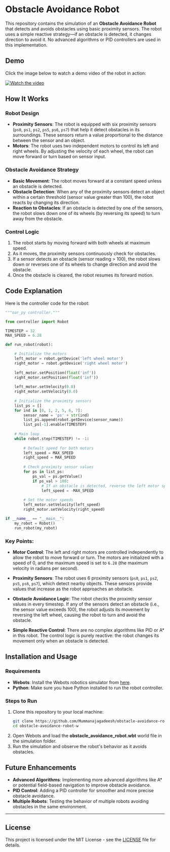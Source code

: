 # Obstacle Avoidance Robot

This repository contains the simulation of an **Obstacle Avoidance Robot** that detects and avoids obstacles using basic proximity sensors. The robot uses a simple reactive strategy—if an obstacle is detected, it changes direction to avoid it. No advanced algorithms or PID controllers are used in this implementation.

## Demo

Click the image below to watch a demo video of the robot in action:

[![Watch the video](https://img.youtube.com/vi/O75YmInmh-U/0.jpg)](https://www.youtube.com/watch?v=O75YmInmh-U)

## How It Works

### Robot Design

- **Proximity Sensors**: The robot is equipped with six proximity sensors (`ps0`, `ps1`, `ps2`, `ps5`, `ps6`, `ps7`) that help it detect obstacles in its surroundings. These sensors return a value proportional to the distance between the sensor and an object.
- **Motors**: The robot uses two independent motors to control its left and right wheels. By adjusting the velocity of each wheel, the robot can move forward or turn based on sensor input.

### Obstacle Avoidance Strategy

- **Basic Movement**: The robot moves forward at a constant speed unless an obstacle is detected.
- **Obstacle Detection**: When any of the proximity sensors detect an object within a certain threshold (sensor value greater than 100), the robot reacts by changing its direction.
- **Reaction to Obstacles**: If an obstacle is detected by one of the sensors, the robot slows down one of its wheels (by reversing its speed) to turn away from the obstacle.

### Control Logic

1. The robot starts by moving forward with both wheels at maximum speed.
2. As it moves, the proximity sensors continuously check for obstacles.
3. If a sensor detects an obstacle (sensor reading > 100), the robot slows down or reverses one of its wheels to change direction and avoid the obstacle.
4. Once the obstacle is cleared, the robot resumes its forward motion.

## Code Explanation

Here is the controller code for the robot:

```python
"""oar_py controller."""

from controller import Robot

TIMESTEP = 32
MAX_SPEED = 6.28

def run_robot(robot):

    # Initialize the motors
    left_motor = robot.getDevice('left wheel motor')
    right_motor = robot.getDevice('right wheel motor')
    
    left_motor.setPosition(float('inf'))
    right_motor.setPosition(float('inf'))
    
    left_motor.setVelocity(0.0)
    right_motor.setVelocity(0.0)
    
    # Initialize the proximity sensors
    list_ps = []
    for ind in [0, 1, 2, 5, 6, 7]:
        sensor_name = 'ps' + str(ind)
        list_ps.append(robot.getDevice(sensor_name))
        list_ps[-1].enable(TIMESTEP)
    
    # Main loop
    while robot.step(TIMESTEP) != -1:
    
        # Default speed for both motors
        left_speed = MAX_SPEED
        right_speed = MAX_SPEED
        
        # Check proximity sensor values
        for ps in list_ps:
            ps_val = ps.getValue()
            if ps_val > 100:
                # If an obstacle is detected, reverse the left motor speed
                left_speed = -MAX_SPEED
   
        # Set the motor speeds
        left_motor.setVelocity(left_speed)
        right_motor.setVelocity(right_speed)

if __name__ == "__main__":
    my_robot = Robot()
    run_robot(my_robot)
```

### Key Points:

- **Motor Control**: The left and right motors are controlled independently to allow the robot to move forward or turn. The motors are initialized with a speed of 0, and the maximum speed is set to `6.28` (the maximum velocity in radians per second).
  
- **Proximity Sensors**: The robot uses 6 proximity sensors (`ps0`, `ps1`, `ps2`, `ps5`, `ps6`, `ps7`), which detect nearby objects. These sensors provide values that increase as the robot approaches an obstacle.

- **Obstacle Avoidance Logic**: The robot checks the proximity sensor values in every timestep. If any of the sensors detect an obstacle (i.e., the sensor value exceeds 100), the robot adjusts its movement by reversing the left wheel, causing the robot to turn and avoid the obstacle.

- **Simple Reactive Control**: There are no complex algorithms like PID or A* in this robot. The control logic is purely reactive: the robot changes its movement only when an obstacle is detected.

## Installation and Usage

### Requirements

- **Webots**: Install the Webots robotics simulator from [here](https://cyberbotics.com/).
- **Python**: Make sure you have Python installed to run the robot controller.

### Steps to Run

1. Clone this repository to your local machine:
   ```bash
   git clone https://github.com/Mummanajagadeesh/obstacle-avoidance-robot-w.git
   cd obstacle-avoidance-robot-w
   ```
2. Open Webots and load the **obstacle_avoidance_robot.wbt** world file in the simulation folder.
3. Run the simulation and observe the robot's behavior as it avoids obstacles.

## Future Enhancements

- **Advanced Algorithms**: Implementing more advanced algorithms like A* or potential field-based navigation to improve obstacle avoidance.
- **PID Control**: Adding a PID controller for smoother and more precise obstacle avoidance.
- **Multiple Robots**: Testing the behavior of multiple robots avoiding obstacles in the same environment.
  
---

## License

This project is licensed under the MIT License - see the [LICENSE](LICENSE) file for details.
